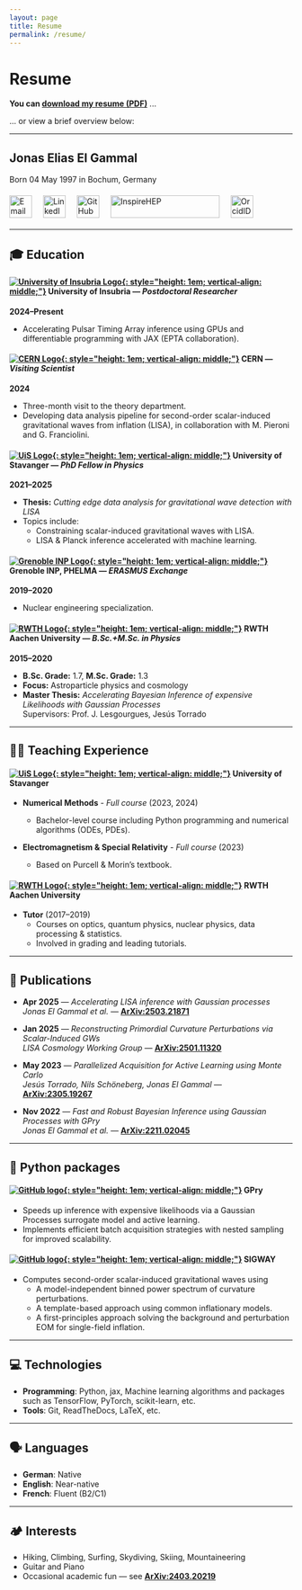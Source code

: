 ```yaml
---
layout: page
title: Resume
permalink: /resume/
---
```


# Resume

**You can [download my resume (PDF)](/assets/files/CV_jonas_el_gammal.pdf)** ...

... or view a brief overview below:

---

## Jonas Elias El Gammal
Born 04 May 1997 in Bochum, Germany

<div style="display: flex; gap: 20px; flex-wrap: wrap; margin-top: 20px; margin-bottom: 20px;">

  <a href="mailto:jonas.el.gammal@rwth-aachen.de">
    <img src="/assets/icons/email.png" alt="Email" style="width: 40px; height: 40px;">
  </a>

  <a href="https://www.linkedin.com/in/jelgammal/" target="_blank">
    <img src="/assets/icons/linkedin.png" alt="LinkedIn" style="width: 40px; height: 40px;">
  </a>

  <a href="https://github.com/jonaselgammal" target="_blank">
    <img src="/assets/icons/github.png" alt="GitHub" style="width: 40px; height: 40px;">
  </a>

  <a href="https://inspirehep.net/authors/2902073" target="_blank">
    <img src="/assets/icons/inspire_BW.png" alt="InspireHEP" style="width: 194px; height: 40px;">
  </a>

  <a href="https://orcid.org/0009-0005-4833-4266" target="_blank">
    <img src="/assets/icons/orcid.svg" alt="OrcidID" style="width: 40px; height: 40px;">
  </a>

</div>

---

## 🎓 Education

#### [![University of Insubria Logo](/assets/icons/insubria.png){: style="height: 1em; vertical-align: middle;"}](https://www.uninsubria.eu) University of Insubria — *Postdoctoral Researcher*  
**2024–Present**  
- Accelerating Pulsar Timing Array inference using GPUs and differentiable programming with JAX (EPTA collaboration).

#### [![CERN Logo](/assets/icons/cern.png){: style="height: 1em; vertical-align: middle;"}](https://theory.cern/) CERN — *Visiting Scientist*  
**2024**  
- Three-month visit to the theory department.  
- Developing data analysis pipeline for second-order scalar-induced gravitational waves from inflation (LISA), in collaboration with M. Pieroni and G. Franciolini.

#### [![UiS Logo](/assets/icons/uis.png){: style="height: 1em; vertical-align: middle;"}](https://www.uis.no/en) University of Stavanger — *PhD Fellow in Physics*  
**2021–2025**  
- **Thesis:** *Cutting edge data analysis for gravitational wave detection with LISA*  
- Topics include:
  - Constraining scalar-induced gravitational waves with LISA.
  - LISA & Planck inference accelerated with machine learning.

#### [![Grenoble INP Logo](/assets/icons/phelma.png){: style="height: 1em; vertical-align: middle;"}](https://phelma.grenoble-inp.fr/en) Grenoble INP, PHELMA — *ERASMUS Exchange*  
**2019–2020**  
- Nuclear engineering specialization.

#### [![RWTH Logo](/assets/icons/rwth_small.png){: style="height: 1em; vertical-align: middle;"}](https://www.rwth-aachen.de) RWTH Aachen University — *B.Sc.+M.Sc. in Physics*  
**2015–2020**  
- **B.Sc. Grade:** 1.7, **M.Sc. Grade:** 1.3
- **Focus:** Astroparticle physics and cosmology  
- **Master Thesis:** *Accelerating Bayesian Inference of expensive Likelihoods with Gaussian Processes*  
  Supervisors: Prof. J. Lesgourgues, Jesús Torrado

---

## 👨‍🏫 Teaching Experience

#### [![UiS Logo](/assets/icons/uis.png){: style="height: 1em; vertical-align: middle;"}](https://www.uis.no/en) University of Stavanger

- **Numerical Methods** - _Full course_ (2023, 2024)  
  - Bachelor-level course including Python programming and numerical algorithms (ODEs, PDEs).

- **Electromagnetism & Special Relativity** - _Full course_ (2023)  
  - Based on Purcell & Morin’s textbook.

#### [![RWTH Logo](/assets/icons/rwth_small.png){: style="height: 1em; vertical-align: middle;"}](https://www.rwth-aachen.de) RWTH Aachen University

- **Tutor** (2017–2019)  
  - Courses on optics, quantum physics, nuclear physics, data processing & statistics.  
  - Involved in grading and leading tutorials.

---

## 📝 Publications

- **Apr 2025** — *Accelerating LISA inference with Gaussian processes*  
  _Jonas El Gammal et al._ — [**ArXiv:2503.21871**](https://arxiv.org/abs/2503.21871)

- **Jan 2025** — *Reconstructing Primordial Curvature Perturbations via Scalar-Induced GWs*  
  _LISA Cosmology Working Group_ — [**ArXiv:2501.11320**](https://arxiv.org/abs/2501.11320)

- **May 2023** — *Parallelized Acquisition for Active Learning using Monte Carlo*  
  _Jesús Torrado, Nils Schöneberg, Jonas El Gammal_ — [**ArXiv:2305.19267**](https://arxiv.org/abs/2305.19267)

- **Nov 2022** — *Fast and Robust Bayesian Inference using Gaussian Processes with GPry*  
  _Jonas El Gammal et al._ — [**ArXiv:2211.02045**](https://arxiv.org/abs/2211.02045)

---

## 🧰 Python packages

#### [![GitHub logo](/assets/icons/github.png){: style="height: 1em; vertical-align: middle;"}](https://github.com/jonaselgammal/GPry) GPry

- Speeds up inference with expensive likelihoods via a Gaussian Processes surrogate model and active learning.
- Implements efficient batch acquisition strategies with nested sampling for improved scalability.

#### [![GitHub logo](/assets/icons/github.png){: style="height: 1em; vertical-align: middle;"}](https://github.com/jonaselgammal/SIGWAY) SIGWAY

- Computes second-order scalar-induced gravitational waves using
  - A model-independent binned power spectrum of curvature perturbations.
  - A template-based approach using common inflationary models.
  - A first-principles approach solving the background and perturbation EOM for single-field inflation.

---

## 💻 Technologies

- **Programming**: Python, jax, Machine learning algorithms and packages such as TensorFlow, PyTorch, scikit-learn, etc.
- **Tools**: Git, ReadTheDocs, LaTeX, etc.

---

## 🗣️ Languages

- **German**: Native  
- **English**: Near-native  
- **French**: Fluent (B2/C1)

---

## 🏕️ Interests

- Hiking, Climbing, Surfing, Skydiving, Skiing, Mountaineering  
- Guitar and Piano  
- Occasional academic fun — see [**ArXiv:2403.20219**](https://arxiv.org/abs/2403.20219)

